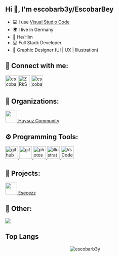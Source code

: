 ## Hi 👋, I'm escobarb3y/EscobarBey

- 💻 I use [Visual Studio Code](https://code.visualstudio.com/)
- 🌍 I live in Germany
- 👫 He/Him
- 💻 Full Stack Developer
- 🎨 Graphic Designer (UI | UX | Illustration)

## 🔗 Connect with me:
<p align="left">
<a href="https://twitter.com/escobarb3y"><img src="https://i.imgur.com/zVwbWwf.png" alt="escobarb3y" width="37" height="37" /></a> 
<a href="https://discord.gg/ZRkSzZhpNH"><img src="https://i.imgur.com/nsVOefF.png" alt="ZRkSzZhpNH" width="37" height="37" /></a>
<a href="https://www.twitch.tv/escobarb3y"><img src="https://i.imgur.com/0pAkilW.png" alt="escobarb3y" width="37" height="37" /></a>
</p>

## 💼 Organizations:
[<img src="https://images-ext-2.discordapp.net/external/m2AU8j4xVM7-DOyacxJ8qafK5c6Q05MYYeOFTs68H5k/https/cdn.discordapp.com/icons/737750079825510490/d7d0d7fe57916c9f366cbf09234c2de7.webp" width="37" height="37" /> Huysuz Community](https://discord.gg/huysuzpack)

## ⚙️ Programming Tools:
<p align="left"> <a href="https://github.com/" target="_blank"> <img src="https://raw.githubusercontent.com/coderjojo/coderjojo/master/img/github.svg" alt="github" width="40" height="40"/> </a> <a href="https://git-scm.com/" target="_blank"> <img src="https://www.vectorlogo.zone/logos/git-scm/git-scm-icon.svg" alt="git" width="40" height="40"/> </a> <a href="https://www.photoshop.com/en" target="_blank"> <img src="https://upload.wikimedia.org/wikipedia/commons/a/af/Adobe_Photoshop_CC_icon.svg" alt="photoshop" width="40" height="40"/> </a> <a href="https://www.adobe.com/in/products/illustrator.html" target="_blank"> <img src="https://upload.wikimedia.org/wikipedia/commons/f/fb/Adobe_Illustrator_CC_icon.svg" alt="illustrator" width="40" height="40"/> </a> <a href="https://code.visualstudio.com/" target="_blank"> <img src="https://dashboard.snapcraft.io/site_media/appmedia/2019/05/code512.png" alt="VsCode" width="40" height="40"/> </a></p>

## 🚩 Projects:
[<img src="https://cdn.discordapp.com/attachments/844645058115928095/988852396702728202/lAXCqCr1NNWprdoMJ98dmf1j-NNeQfTehD4aZqchd743gfdsgsdfgnw-3vygaMp_moP1Ccv9Ut1Ux0NVhtQ01voFQbluC_3xF.jpg" width="37" height="37" /> Esecezz](https://discord.com/api/oauth2/authorize?client_id=&permissions=8&scope=bot%20applications.commands)

## 📜 Other:

<img src="https://lanyard.cnrad.dev/api/599273960366014468">

## Top Langs
<div align="center">
<img src="https://komarev.com/ghpvc/?username=escobarb3y&label=Ziyaretçi%20Sayısı&color=da004e" alt="escobarb3y" />

</div>

